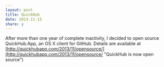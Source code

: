 ```yaml
---
layout: post
title: QuickHub
date: 2013-11-15
share: y
---
```


After more than one year of complete inactivity, I decided to open source QuickHub.App, an OS X client for GitHub. Details are available at [http://quickhubapp.com/2013/11/opensource/](http://quickhubapp.com/2013/11/opensource/ "QuickHub is now open source")